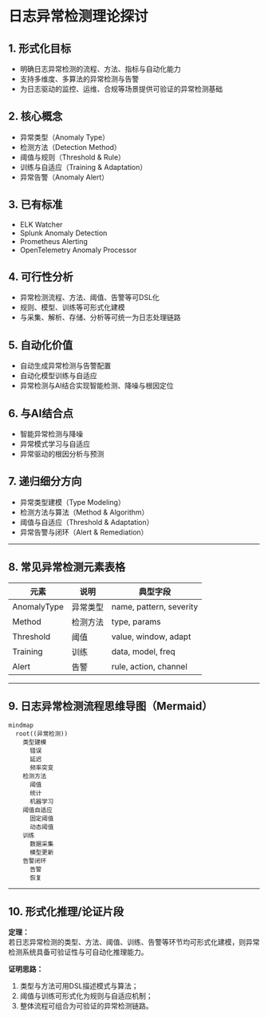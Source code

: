 # 日志异常检测理论探讨

## 1. 形式化目标

- 明确日志异常检测的流程、方法、指标与自动化能力
- 支持多维度、多算法的异常检测与告警
- 为日志驱动的监控、运维、合规等场景提供可验证的异常检测基础

## 2. 核心概念

- 异常类型（Anomaly Type）
- 检测方法（Detection Method）
- 阈值与规则（Threshold & Rule）
- 训练与自适应（Training & Adaptation）
- 异常告警（Anomaly Alert）

## 3. 已有标准

- ELK Watcher
- Splunk Anomaly Detection
- Prometheus Alerting
- OpenTelemetry Anomaly Processor

## 4. 可行性分析

- 异常检测流程、方法、阈值、告警等可DSL化
- 规则、模型、训练等可形式化建模
- 与采集、解析、存储、分析等可统一为日志处理链路

## 5. 自动化价值

- 自动生成异常检测与告警配置
- 自动化模型训练与自适应
- 异常检测与AI结合实现智能检测、降噪与根因定位

## 6. 与AI结合点

- 智能异常检测与降噪
- 异常模式学习与自适应
- 异常驱动的根因分析与预测

## 7. 递归细分方向

- 异常类型建模（Type Modeling）
- 检测方法与算法（Method & Algorithm）
- 阈值与自适应（Threshold & Adaptation）
- 异常告警与闭环（Alert & Remediation）

---

## 8. 常见异常检测元素表格

| 元素         | 说明           | 典型字段                |
|--------------|----------------|-------------------------|
| AnomalyType  | 异常类型       | name, pattern, severity |
| Method       | 检测方法       | type, params            |
| Threshold    | 阈值           | value, window, adapt    |
| Training     | 训练           | data, model, freq       |
| Alert        | 告警           | rule, action, channel   |

---

## 9. 日志异常检测流程思维导图（Mermaid）

```mermaid
mindmap
  root((异常检测))
    类型建模
      错误
      延迟
      频率突变
    检测方法
      阈值
      统计
      机器学习
    阈值自适应
      固定阈值
      动态阈值
    训练
      数据采集
      模型更新
    告警闭环
      告警
      恢复
```

---

## 10. 形式化推理/论证片段

**定理：**  
若日志异常检测的类型、方法、阈值、训练、告警等环节均可形式化建模，则异常检测系统具备可验证性与可自动化推理能力。

**证明思路：**  

1. 类型与方法可用DSL描述模式与算法；
2. 阈值与训练可形式化为规则与自适应机制；
3. 整体流程可组合为可验证的异常检测链路。
